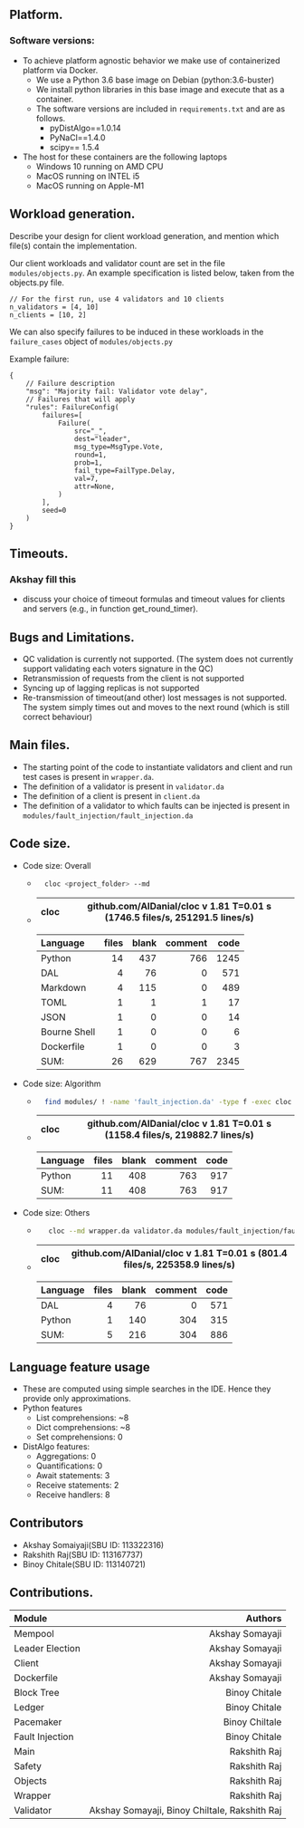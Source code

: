 ## Platform. 

### Software versions:
- To achieve platform agnostic behavior we make use of containerized platform via Docker.
    - We use a Python 3.6 base image on Debian (python:3.6-buster)
    - We install python libraries in this base image and execute that as a container.
    - The software versions are included in `requirements.txt` and are as follows.
        - pyDistAlgo==1.0.14
        - PyNaCl==1.4.0
        - scipy== 1.5.4
- The host for these containers are the following laptops
    - Windows 10 running on AMD CPU
    - MacOS running on INTEL i5
    - MacOS running on Apple-M1

## Workload generation. 
Describe your design for client workload generation, and mention which file(s)
contain the implementation.

Our client workloads and validator count are set in the file `modules/objects.py`.
An example specification is listed below, taken from the objects.py file.
```
// For the first run, use 4 validators and 10 clients
n_validators = [4, 10]
n_clients = [10, 2]
```

We can also specify failures to be induced in these workloads
in the `failure_cases` object of `modules/objects.py`

Example failure:
```
{
    // Failure description
    "msg": "Majority fail: Validator vote delay",
    // Failures that will apply
    "rules": FailureConfig(
        failures=[
            Failure(
                src="_",
                dest="leader",
                msg_type=MsgType.Vote,
                round=1,
                prob=1,
                fail_type=FailType.Delay,
                val=7,
                attr=None,
            )
        ],
        seed=0
    )
}
```
## Timeouts. 
### Akshay fill this
- discuss your choice of timeout formulas and timeout values for clients and servers (e.g., in
function get_round_timer).

## Bugs and Limitations.
- QC validation is currently not supported. (The system does not
currently support validating each voters signature in the QC)
- Retransmission of requests from the client is not supported
- Syncing up of lagging replicas is not supported
- Re-transmission of timeout(and other) lost messages is not supported.
The system simply times out and moves to the next round (which is still correct behaviour)


## Main files.
- The starting point of the code to instantiate validators and client and run test cases is present in `wrapper.da`.
- The definition of a validator is present in `validator.da`
- The definition of a client is present in `client.da`
- The definition of a validator to which faults can be injected is present in `modules/fault_injection/fault_injection.da`

## Code size. 
- Code size: Overall
    - ```bash
        cloc <project_folder> --md
       ```
    -   cloc|github.com/AlDanial/cloc v 1.81  T=0.01 s (1746.5 files/s, 251291.5 lines/s)
        --- | ---

        Language|files|blank|comment|code
        :-------|-------:|-------:|-------:|-------:
        Python|14|437|766|1245
        DAL|4|76|0|571
        Markdown|4|115|0|489
        TOML|1|1|1|17
        JSON|1|0|0|14
        Bourne Shell|1|0|0|6
        Dockerfile|1|0|0|3
        SUM:|26|629|767|2345
- Code size: Algorithm
    - ```bash
        find modules/ ! -name 'fault_injection.da' -type f -exec cloc --md {} +
       ```
    - cloc|github.com/AlDanial/cloc v 1.81  T=0.01 s (1158.4 files/s, 219882.7 lines/s)
        --- | ---

        Language|files|blank|comment|code
        :-------|-------:|-------:|-------:|-------:
        Python|11|408|763|917
        SUM:|11|408|763|917
- Code size: Others
    - ```bash
         cloc --md wrapper.da validator.da modules/fault_injection/fault_injection.da client.da modules/objects.py
       ```
    - cloc|github.com/AlDanial/cloc v 1.81  T=0.01 s (801.4 files/s, 225358.9 lines/s)
        --- | ---

        Language|files|blank|comment|code
        :-------|-------:|-------:|-------:|-------:
        DAL|4|76|0|571
        Python|1|140|304|315
        SUM:|5|216|304|886

## Language feature usage
 - These are computed using simple searches in the IDE. Hence they provide only approximations.
 - Python features
    - List comprehensions: ~8
    - Dict comprehensions: ~8
    - Set comprehensions: 0
 - DistAlgo features:
    - Aggregations: 0
    - Quantifications: 0
    - Await statements: 3
    - Receive statements: 2
    - Receive handlers: 8

## Contributors
- Akshay Somaiyaji(SBU ID: 113322316)
- Rakshith Raj(SBU ID: 113167737)
- Binoy Chitale(SBU ID: 113140721)

## Contributions.

|   Module              |   Authors     
|   :-------            |   -------:    
|   Mempool             |   Akshay Somayaji
|   Leader Election     |   Akshay Somayaji
|   Client              |   Akshay Somayaji
|   Dockerfile          |   Akshay Somayaji
|   Block Tree          |   Binoy Chitale           
|   Ledger              |   Binoy Chitale
|   Pacemaker           |   Binoy Chiltale
|   Fault Injection     |   Binoy Chitale           
|   Main                |   Rakshith Raj
|   Safety              |   Rakshith Raj
|   Objects             |   Rakshith Raj 
|   Wrapper             |   Rakshith Raj
|   Validator           |   Akshay Somayaji, Binoy Chiltale, Rakshith Raj

